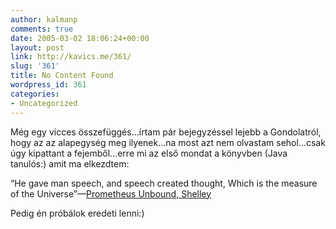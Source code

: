 ```yaml
---
author: kalmanp
comments: true
date: 2005-03-02 18:06:24+00:00
layout: post
link: http://kavics.me/361/
slug: '361'
title: No Content Found
wordpress_id: 361
categories:
- Uncategorized
---
```


Még egy vicces összefüggés...írtam pár bejegyzéssel lejebb a Gondolatról, hogy az az alapegység meg ilyenek...na most azt nem olvastam sehol...csak úgy kipattant a fejemből...erre mi az első mondat a könyvben (Java tanulós:) amit ma elkezdtem:




“He gave man speech, and speech created thought, Which is the measure of the Universe”—[Prometheus Unbound, Shelley](http://www.bartleby.com/139/shel116.html)




Pedig én próbálok eredeti lenni:)
